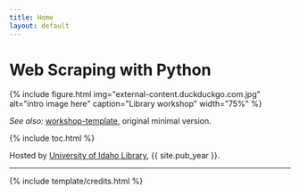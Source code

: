 ```yaml
---
title: Home
layout: default
---
```


# Web Scraping with Python

{% include figure.html img="external-content.duckduckgo.com.jpg" alt="intro image here" caption="Library workshop" width="75%" %}



*See also:* [workshop-template](https://evanwill.github.io/workshop-template/), original minimal version.

{% include toc.html %}

Hosted by [University of Idaho Library](http://www.lib.uidaho.edu/), {{ site.pub_year }}.

------

{% include template/credits.html %}
